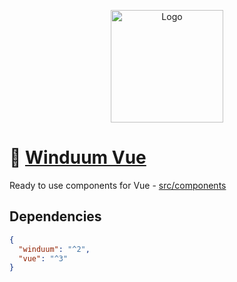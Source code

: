 <p align="center">
  <a href="https://stackblitz.com/github/winduum/winduum/tree/main" target="_blank" rel="noopener noreferrer">
    <img width="180" src="https://raw.githubusercontent.com/winduum/winduum/main/logo.svg" alt="Logo">
  </a>
</p>

# 🎨 [Winduum Vue](https://winduum.dev)

Ready to use components for Vue - [src/components](https://github.com/winduum/winduum-vue/tree/main/src/components)

## Dependencies

```json
{
  "winduum": "^2",
  "vue": "^3"
}
```
